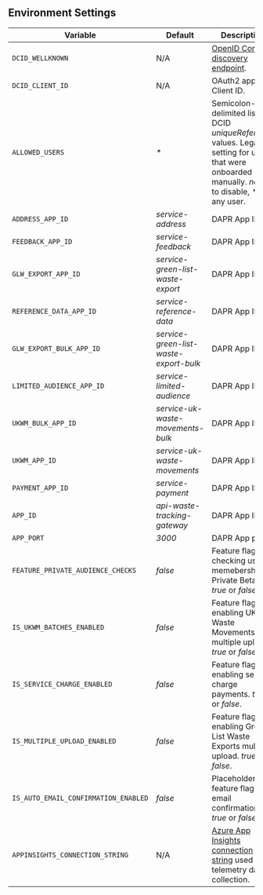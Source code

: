 ## Environment Settings

| Variable                             | Default                                | Description                                                                                                                                             |
| ------------------------------------ | -------------------------------------- | ------------------------------------------------------------------------------------------------------------------------------------------------------- |
| `DCID_WELLKNOWN`                     | N/A                                    | [OpenID Connect discovery endpoint][1].                                                                                                                 |
| `DCID_CLIENT_ID`                     | N/A                                    | OAuth2 app Client ID.                                                                                                                                   |
| `ALLOWED_USERS`                      | _\*_                                   | Semicolon-delimited list of DCID _uniqueReference_ values. Legacy setting for users that were onboarded manually. _none_ to disable, _\*_ for any user. |
| `ADDRESS_APP_ID`                     | _service-address_                      | DAPR App ID.                                                                                                                                            |
| `FEEDBACK_APP_ID`                    | _service-feedback_                     | DAPR App ID.                                                                                                                                            |
| `GLW_EXPORT_APP_ID`                  | _service-green-list-waste-export_      | DAPR App ID.                                                                                                                                            |
| `REFERENCE_DATA_APP_ID`              | _service-reference-data_               | DAPR App ID.                                                                                                                                            |
| `GLW_EXPORT_BULK_APP_ID`             | _service-green-list-waste-export-bulk_ | DAPR App ID.                                                                                                                                            |
| `LIMITED_AUDIENCE_APP_ID`            | _service-limited-audience_             | DAPR App ID.                                                                                                                                            |
| `UKWM_BULK_APP_ID`                   | _service-uk-waste-movements-bulk_      | DAPR App ID.                                                                                                                                            |
| `UKWM_APP_ID`                        | _service-uk-waste-movements_           | DAPR App ID.                                                                                                                                            |
| `PAYMENT_APP_ID`                     | _service-payment_                      | DAPR App ID.                                                                                                                                            |
| `APP_ID`                             | _api-waste-tracking-gateway_           | DAPR App ID.                                                                                                                                            |
| `APP_PORT`                           | _3000_                                 | DAPR App port.                                                                                                                                          |
| `FEATURE_PRIVATE_AUDIENCE_CHECKS`    | _false_                                | Feature flag for checking users' memebership of Private Beta. _true_ or _false_.                                                                        |
| `IS_UKWM_BATCHES_ENABLED`            | _false_                                | Feature flag for enabling UK Waste Movements multiple upload. _true_ or _false_.                                                                        |
| `IS_SERVICE_CHARGE_ENABLED`          | _false_                                | Feature flag for enabling service charge payments. _true_ or _false_.                                                                                   |
| `IS_MULTIPLE_UPLOAD_ENABLED`         | _false_                                | Feature flag for enabling Green-List Waste Exports multiple upload. _true_ or _false_.                                                                  |
| `IS_AUTO_EMAIL_CONFIRMATION_ENABLED` | _false_                                | Placeholder: feature flag for email confirmation. _true_ or _false_.                                                                                    |
| `APPINSIGHTS_CONNECTION_STRING`      | N/A                                    | [Azure App Insights connection string][2] used for telemetry data collection.                                                                           |

[1]: https://developers.google.com/identity/openid-connect/openid-connect#discovery
[2]: https://learn.microsoft.com/en-us/azure/azure-monitor/app/sdk-connection-string?tabs=nodejs
